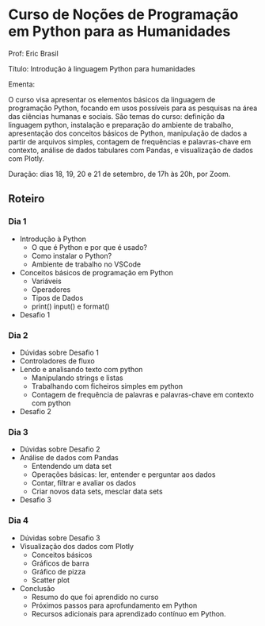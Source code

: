 # Curso de Noções de Programação em Python para as Humanidades

Prof: Eric Brasil

Título: Introdução à linguagem Python para humanidades

Ementa:

O curso visa apresentar os elementos básicos da linguagem de programação Python, focando em usos possíveis para as pesquisas na área das ciências humanas e sociais. São temas do curso: definição da linguagem python, instalação e preparação do ambiente de trabalho, apresentação dos conceitos básicos de Python, manipulação de dados a partir de arquivos simples, contagem de frequências e palavras-chave em contexto, análise de dados tabulares com Pandas, e visualização de dados com Plotly.

Duração: dias 18, 19, 20 e 21 de setembro, de 17h às 20h, por Zoom. 

## Roteiro

### Dia 1 

- Introdução à Python
    - O que é Python e por que é usado?
    - Como instalar o Python?
    - Ambiente de trabalho no VSCode
- Conceitos básicos de programação em Python
    - Variáveis
    - Operadores
    - Tipos de Dados
    - print() input() e format()
- Desafio 1

### Dia 2

- Dúvidas sobre Desafio 1
- Controladores de fluxo
- Lendo e analisando texto com python
    - Manipulando strings e listas
    - Trabalhando com ficheiros simples em python
    - Contagem de frequência de palavras e palavras-chave em contexto com python
- Desafio 2

### Dia 3

- Dúvidas sobre Desafio 2
- Análise de dados com Pandas
    - Entendendo um data set
    - Operações básicas: ler, entender e perguntar aos dados
    - Contar, filtrar e  avaliar os dados
    - Criar novos data sets, mesclar data sets
- Desafio 3

### Dia 4

- Dúvidas sobre Desafio 3
- Visualização dos dados com Plotly
    - Conceitos básicos
    - Gráficos de barra
    - Gráfico de pizza
    - Scatter plot
- Conclusão
    - Resumo do que foi aprendido no curso
    - Próximos passos para aprofundamento em Python
    - Recursos adicionais para aprendizado contínuo em Python.

